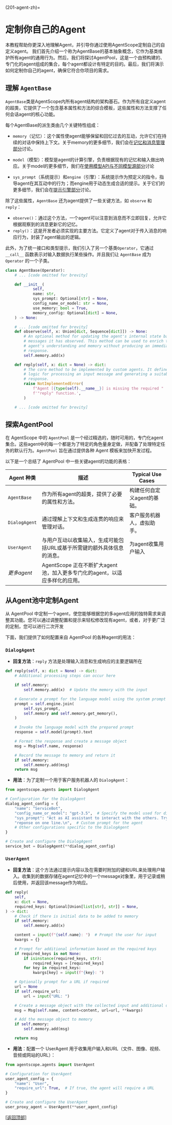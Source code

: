 (201-agent-zh)=

# 定制你自己的Agent

本教程帮助你更深入地理解Agent，并引导你通过使用AgentScope定制自己的自定义agent。
我们首先介绍一个称为AgentBase的基本抽象概念，它作为基类维护所有agent的通用行为。然后，我们将探讨AgentPool，这是一个由预构建的、专门化的agent组成的集合，每个agent都设计有特定的目的。最后，我们将演示如何定制你自己的agent，确保它符合你项目的需求。

## 理解 `AgentBase`

`AgentBase`类是AgentScope内所有agent结构的架构基石。作为所有自定义agent的超类，它提供了一个包含基本属性和方法的综合模板，这些属性和方法支撑了任何会话agent的核心功能。

每个AgentBase的派生类由几个关键特性组成：

* `memory`（记忆）：这个属性使agent能够保留和回忆过去的互动，允许它们在持续的对话中保持上下文。关于memory的更多细节，我们会在[记忆和消息管理部分](205-memory)讨论。

* `model`（模型）：模型是agent的计算引擎，负责根据现有的记忆和输入做出响应。关于model的更多细节，我们在[使用模型API与不同模型源部分](203-model)讨论

* `sys_prompt`（系统提示）和`engine`（引擎）：系统提示作为预定义的指令，指导agent在其互动中的行为；而engine用于动态生成合适的提示。关于它们的更多细节，我们会在[提示引擎部分](206-prompt)讨论。

除了这些属性，`AgentBase` 还为agent提供了一些关键方法，如 `observe` 和 `reply`：

* `observe()`：通过这个方法，一个agent可以注意到消息而不立即回复，允许它根据观察到的消息更新它的记忆。
* `reply()`：这是开发者必须实现的主要方法。它定义了agent对于传入消息的响应行为，封装了agent输出的逻辑。

此外，为了统一接口和类型提示，我们引入了另一个基类`Operator`，它通过 `__call__` 函数表示对输入数据执行某些操作。并且我们让 `AgentBase` 成为 `Operator` 的一个子类。

```python
class AgentBase(Operator):
    # ... [code omitted for brevity]

    def __init__(
            self,
            name: str,
            sys_prompt: Optional[str] = None,
            config_name_or_model: str = None,
            use_memory: bool = True,
            memory_config: Optional[dict] = None,
    ) -> None:

    # ... [code omitted for brevity]
    def observe(self, x: Union[dict, Sequence[dict]]) -> None:
        # An optional method for updating the agent's internal state based on
        # messages it has observed. This method can be used to enrich the
        # agent's understanding and memory without producing an immediate
        # response.
        self.memory.add(x)

    def reply(self, x: dict = None) -> dict:
        # The core method to be implemented by custom agents. It defines the
        # logic for processing an input message and generating a suitable
        # response.
        raise NotImplementedError(
            f"Agent [{type(self).__name__}] is missing the required "
            f'"reply" function.',
        )

    # ... [code omitted for brevity]
```

## 探索AgentPool

在 AgentScope 中的 `AgentPool` 是一个经过精选的，随时可用的，专门化agent集合。这些agent中的每一个都是为了特定的角色量身定做，并配备了处理特定任务的默认行为。`AgentPool` 旨在通过提供各种 Agent 模板来加快开发过程。

以下是一个总结了 AgentPool 中一些关键agent的功能的表格：

| Agent 种类     | 描述                                               | Typical Use Cases |
|--------------|--------------------------------------------------|-------------------|
| `AgentBase`  | 作为所有agent的超类，提供了必要的属性和方法。                        | 构建任何自定义agent的基础。  |
| `DialogAgent` | 通过理解上下文和生成连贯的响应来管理对话。                            | 客户服务机器人，虚拟助手。     |
| `UserAgent`  | 与用户互动以收集输入，生成可能包括URL或基于所需键的额外具体信息的消息。            | 为agent收集用户输入      |
| *更多agent*    | AgentScope 正在不断扩大agent池，加入更多专门化的agent，以适应多样化的应用。 |                   |

## 从Agent池中定制Agent

从 AgentPool 中定制一个agent，使您能够根据您的多agent应用的独特需求来调整其功能。您可以通过调整配置和提示来轻松修改现有agent，或者，对于更广泛的定制，您可以进行二次开发

下面，我们提供了如何配置来自 AgentPool 的各种agent的用法：

### `DialogAgent`

* **回复方法**：`reply` 方法是处理输入消息和生成响应的主要逻辑所在

```python
def reply(self, x: dict = None) -> dict:
    # Additional processing steps can occur here

    if self.memory:
        self.memory.add(x)  # Update the memory with the input

    # Generate a prompt for the language model using the system prompt and memory
    prompt = self.engine.join(
        self.sys_prompt,
        self.memory and self.memory.get_memory(),
    )

    # Invoke the language model with the prepared prompt
    response = self.model(prompt).text

    # Format the response and create a message object
    msg = Msg(self.name, response)

    # Record the message to memory and return it
    if self.memory:
        self.memory.add(msg)
    return msg
```

* **用法**：为了定制一个用于客户服务机器人的 `DialogAgent`：

```python
from agentscope.agents import DialogAgent

# Configuration for the DialogAgent
dialog_agent_config = {
    "name": "ServiceBot",
    "config_name_or_model": "gpt-3.5",  # Specify the model used for dialogue generation
    "sys_prompt": "Act as AI assistant to interact with the others. Try to "
    "reponse on one line.\n",  # Custom prompt for the agent
    # Other configurations specific to the DialogAgent
}

# Create and configure the DialogAgent
service_bot = DialogAgent(**dialog_agent_config)
```

### `UserAgent`

* **回复方法**：这个方法通过提示内容以及在需要时附加的键和URL来处理用户输入。收集到的数据存储在agent记忆中的一个message对象里，用于记录或稍后使用，并返回该message作为响应。

```python
def reply(
    self,
    x: dict = None,
    required_keys: Optional[Union[list[str], str]] = None,
) -> dict:
    # Check if there is initial data to be added to memory
    if self.memory:
        self.memory.add(x)

    content = input(f"{self.name}: ")  # Prompt the user for input
    kwargs = {}

    # Prompt for additional information based on the required keys
    if required_keys is not None:
        if isinstance(required_keys, str):
            required_keys = [required_keys]
        for key in required_keys:
            kwargs[key] = input(f"{key}: ")

    # Optionally prompt for a URL if required
    url = None
    if self.require_url:
        url = input("URL: ")

    # Create a message object with the collected input and additional details
    msg = Msg(self.name, content=content, url=url, **kwargs)

    # Add the message object to memory
    if self.memory:
        self.memory.add(msg)

    return msg
```

* **用法**：配置一个 UserAgent 用于收集用户输入和URL（文件、图像、视频、音频或网站的URL）：

```python
from agentscope.agents import UserAgent

# Configuration for UserAgent
user_agent_config = {
    "name": "User",
    "require_url": True,  # If true, the agent will require a URL
}

# Create and configure the UserAgent
user_proxy_agent = UserAgent(**user_agent_config)
```

[[返回顶部]](#201-agent-zh)
